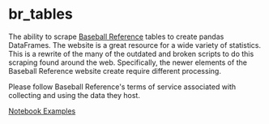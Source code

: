 # br_tables

The ability to scrape [Baseball Reference](https://www.baseball-reference.com/) tables to create pandas DataFrames. The website is a great resource for a wide variety of statistics. This is a rewrite of the many of the outdated and broken scripts to do this scraping found around the web. Specifically, the newer elements of the Baseball Reference website create require different processing.

Please follow Baseball Reference's terms of service associated with collecting and using the data they host.

[Notebook Examples](Notebook%20Examples.ipynb)
